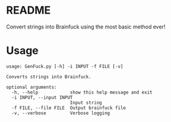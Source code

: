 # README
Convert strings into Brainfuck using the most basic method ever!

# Usage
```
usage: GenFuck.py [-h] -i INPUT -f FILE [-v]

Converts strings into Brainfuck.

optional arguments:
  -h, --help            show this help message and exit
  -i INPUT, --input INPUT
                        Input string
  -f FILE, --file FILE  Output brainfuck file
  -v, --verbose         Verbose logging
```
